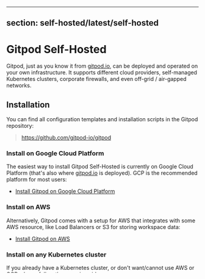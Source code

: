 <script context="module">
  export const prerender = true;
</script>

---

## section: self-hosted/latest/self-hosted

# Gitpod Self-Hosted

Gitpod, just as you know it from [gitpod.io](https://gitpod.io), can be deployed and operated on your own infrastructure. It supports different cloud providers, self-managed Kubernetes clusters, corporate firewalls, and even off-grid / air-gapped networks.

## Installation

You can find all configuration templates and installation scripts in the Gitpod repository:

> https://github.com/gitpod-io/gitpod

### Install on Google Cloud Platform

The easiest way to install Gitpod Self-Hosted is currently on Google Cloud Platform (that's also where [gitpod.io](https://gitpod.io) is deployed). GCP is the recommended platform for most users:

- [Install Gitpod on Google Cloud Platform](./install/install-on-gcp-script)

### Install on AWS

Alternatively, Gitpod comes with a setup for AWS that integrates with some AWS resource, like Load Balancers or S3 for storing workspace data:

- [Install Gitpod on AWS](./install/install-on-aws-script)

### Install on any Kubernetes cluster

If you already have a Kubernetes cluster, or don't want/cannot use AWS or GCP, please follow the generic guide:

- [Install Gitpod on Kubernetes](./install/install-on-kubernetes)

Note: Dedicated installation steps for Azure and OpenShift are on our roadmap.
